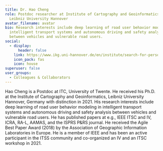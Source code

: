 ```yaml
---
title: Dr. Hao Cheng
role: Postdoc researcher at Institute of Cartography and Geoinformatics (IKG),
  Leibniz University Hannover
avatar_filename: avatar
bio: Research interests include deep learning of road user behavior modeling in
  intelligent transport systems and autonomous driving and safety analysis
  between vehicles and vulnerable road users.
social:
  - display:
      header: false
    link: https://www.ikg.uni-hannover.de/en/institute/search-for-persons/cheng/
    icon_pack: fas
    icon: house
superuser: false
user_groups:
  - Colleagues & Collaborators
---
```

Hao Cheng is a Postdoc at ITC, University of Twente. He received his Ph.D. at the Institute of Cartography and Geoinformatics, Leibniz University Hannover, Germany with distinction in 2021.
His research interests include deep learning of road user behavior modeling in intelligent transport systems and autonomous driving and safety analysis between vehicles and vulnerable road users.
He has published papers at e.g., IEEE ITSC and IV, ICRA, RA-L, AAMAS, and the ISPRS P&RS journal. He received the Agile Best Paper Award (2018) by the Association of Geographic Information Laboratories in Europe. 
He is a member of IEEE and has been an active participant in the ITSS community and co-organized an IV and an ITSC workshop in 2021.